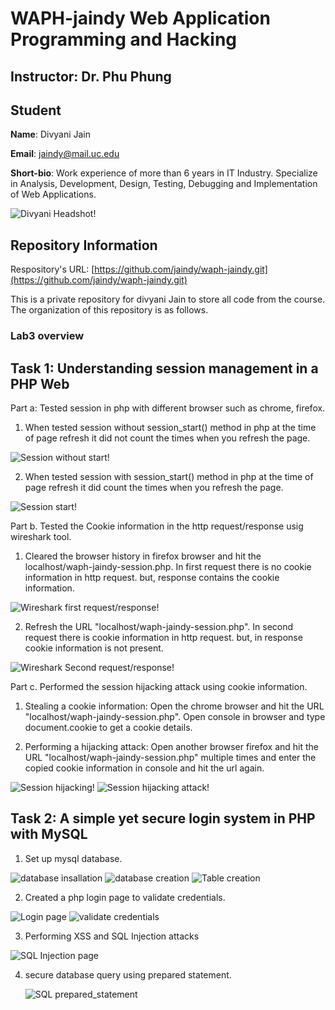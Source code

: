 # WAPH-jaindy Web Application Programming and Hacking

## Instructor: Dr. Phu Phung

## Student

**Name**: Divyani Jain

**Email**: jaindy@mail.uc.edu

**Short-bio**: Work experience of more than 6 years in IT Industry. Specialize in Analysis, Development, Design, Testing, Debugging and Implementation of Web Applications. 

![Divyani Headshot!](/Images/Divyani_Jain.jpg)

## Repository Information

Respository's URL: [https://github.com/jaindy/waph-jaindy.git](https://github.com/jaindy/waph-jaindy.git)

This is a private repository for divyani Jain to store all code from the course. The organization of this repository is as follows.

### Lab3 overview

## Task 1: Understanding session management in a PHP Web
Part a: Tested session in php with different browser such as chrome, firefox. 

1. When tested session without session_start() method in php at the time of page refresh it did not count the times when you refresh the page.  

![Session without start!](/Images/sessionWithoutStart.png)

2. When tested session with session_start() method in php at the time of page refresh it did count the times when you refresh the page.  

![Session start!](/Images/SessionTest.png)

Part b. Tested the Cookie information in the http request/response usig wireshark tool.

1. Cleared the browser history in firefox browser and hit the localhost/waph-jaindy-session.php. In first request there is no cookie information in http request. but, response contains the cookie information.

![Wireshark first request/response!](/Images/wiresharkFirstRequest.png)

2. Refresh the URL "localhost/waph-jaindy-session.php". In second request there is cookie information in http request. but, in response cookie information is not present.

![Wireshark Second request/response!](/Images/WiresharkSecondRequest.png)

Part c. Performed the session hijacking attack using cookie information.

1. Stealing a cookie information:
Open the chrome browser and hit the URL "localhost/waph-jaindy-session.php". Open console in browser and type document.cookie to get a cookie details.

2. Performing a hijacking attack: Open another browser firefox and hit the URL "localhost/waph-jaindy-session.php" multiple times and enter the copied cookie information in console and hit the url again.

![Session hijacking!](/Images/sessionHijacking.png)
![Session hijacking attack!](/Images/hijackingAttack.png)


## Task 2: A simple yet secure login system in PHP with MySQL

1. Set up mysql database.

![database insallation](/Images/Installdatabase.png)
![database creation](/Images/createDatabase.png)
![Table creation](/Images/TableCreated.png)

2. Created a php login page to validate credentials.

![Login page](/Images/loginform.png)
![validate credentials](/Images/successfullylogin.png)

3. Performing XSS and SQL Injection attacks
   
![SQL Injection page](/Images/SQLInjection.png)

4. secure database query using prepared statement.

   ![SQL prepared_statement](/Images/PreparedStmt.png)

